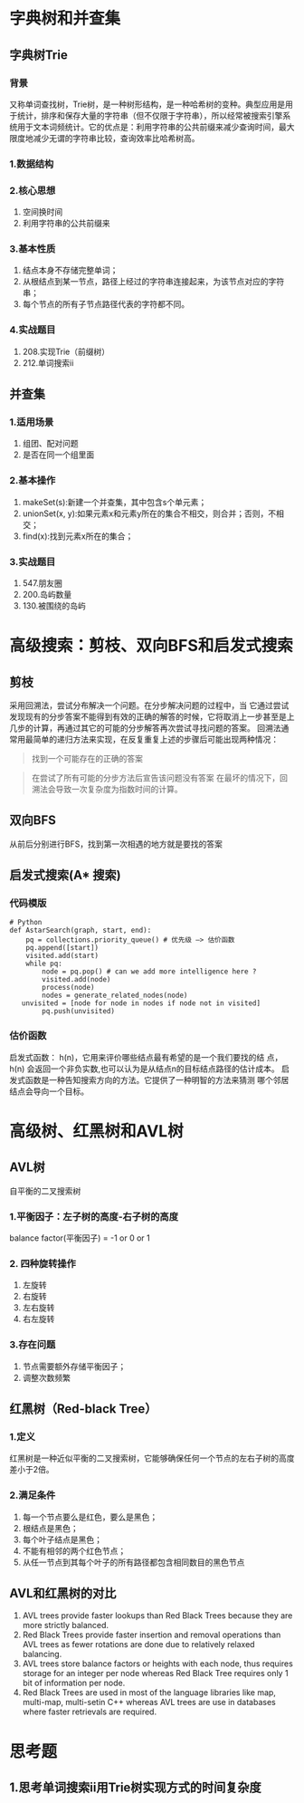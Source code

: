 # 字典树和并查集
## 字典树Trie
### 背景
又称单词查找树，Trie树，是一种树形结构，是一种哈希树的变种。典型应用是用于统计，排序和保存大量的字符串（但不仅限于字符串），所以经常被搜索引擎系统用于文本词频统计。它的优点是：利用字符串的公共前缀来减少查询时间，最大限度地减少无谓的字符串比较，查询效率比哈希树高。
### 1.数据结构
### 2.核心思想
1. 空间换时间
2. 利用字符串的公共前缀来
### 3.基本性质
1. 结点本身不存储完整单词；
2. 从根结点到某一节点，路径上经过的字符串连接起来，为该节点对应的字符串；
3. 每个节点的所有子节点路径代表的字符都不同。
### 4.实战题目
1. 208.实现Trie（前缀树）
2. 212.单词搜索ii

## 并查集
### 1.适用场景
1. 组团、配对问题
2. 是否在同一个组里面
### 2.基本操作
1. makeSet(s):新建一个并查集，其中包含s个单元素；
2. unionSet(x, y):如果元素x和元素y所在的集合不相交，则合并；否则，不相交；
3. find(x):找到元素x所在的集合；
### 3.实战题目
1. 547.朋友圈
2. 200.岛屿数量
3. 130.被围绕的岛屿

# 高级搜索：剪枝、双向BFS和启发式搜索
## 剪枝
采用回溯法，尝试分布解决一个问题。在分步解决问题的过程中，当
它通过尝试发现现有的分步答案不能得到有效的正确的解答的时候，它将取消上一步甚至是上几步的计算，再通过其它的可能的分步解答再次尝试寻找问题的答案。
回溯法通常用最简单的递归方法来实现，在反复重复上述的步骤后可能出现两种情况：
> 找到一个可能存在的正确的答案

> 在尝试了所有可能的分步方法后宣告该问题没有答案
在最坏的情况下，回溯法会导致一次复杂度为指数时间的计算。


## 双向BFS
从前后分别进行BFS，找到第一次相遇的地方就是要找的答案

## 启发式搜索(A* 搜索)
### 代码模版
```
# Python
def AstarSearch(graph, start, end):
	pq = collections.priority_queue() # 优先级 —> 估价函数
	pq.append([start]) 
	visited.add(start)
	while pq: 
		node = pq.pop() # can we add more intelligence here ?
		visited.add(node)
		process(node) 
		nodes = generate_related_nodes(node) 
   unvisited = [node for node in nodes if node not in visited]
		pq.push(unvisited)
```
### 估价函数
启发式函数： h(n)，它用来评价哪些结点最有希望的是一个我们要找的结
点，h(n) 会返回一个非负实数,也可以认为是从结点n的目标结点路径的估计成本。
启发式函数是一种告知搜索方向的方法。它提供了一种明智的方法来猜测
哪个邻居结点会导向一个目标。

# 高级树、红黑树和AVL树
## AVL树
自平衡的二叉搜索树
### 1.平衡因子：左子树的高度-右子树的高度
balance factor(平衡因子) = -1 or 0 or 1
### 2. 四种旋转操作
1. 左旋转
2. 右旋转
3. 左右旋转
4. 右左旋转
### 3.存在问题
1. 节点需要额外存储平衡因子；
2. 调整次数频繁

## 红黑树（Red-black Tree）
### 1.定义
红黑树是一种近似平衡的二叉搜索树，它能够确保任何一个节点的左右子树的高度差小于2倍。
### 2.满足条件
1. 每一个节点要么是红色，要么是黑色；
2. 根结点是黑色；
3. 每个叶子结点是黑色；
4. 不能有相邻的两个红色节点；
5. 从任一节点到其每个叶子的所有路径都包含相同数目的黑色节点

## AVL和红黑树的对比
1. AVL trees provide faster lookups than Red Black Trees because they are more strictly balanced.
2. Red Black Trees provide faster insertion and removal operations than AVL trees as fewer rotations are done due to relatively relaxed balancing.
3. AVL trees store balance factors or heights with each node, thus requires storage for an integer per node whereas Red Black Tree requires only 1 bit of information per node.
4. Red Black Trees are used in most of the language libraries like map, multi-map, multi-setin C++ whereas AVL trees are use in databases where faster retrievals are required.

# 思考题
## 1.思考单词搜索ii用Trie树实现方式的时间复杂度